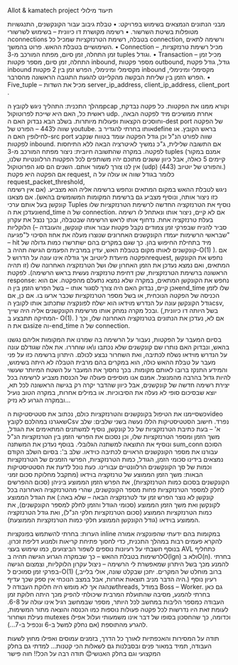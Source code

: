 
Allot & kamatech project
תיעוד מילולי

מבני הנתונים הנמצאים בשימוש בפרויקט:
•	טבלת גיבוב עבור הקונקשנים, התנגשויות מטופלות בשיטת השרשור.
•	רשימה מקושרת דו כיוונית – בשימוש לשרשורי הconnections בטבלה, רשימת הטרנזקציות שמכיל כל connection, ורשימה לתאים השימושיים בטבלת ההאש. פרוט בהמשך.
•	Connection – מכיל רשימת טרנזקציות, זמן התחלה, זמן סיום, מפתח המורכב מ-3 tuples וגודל.
•	Transaction – מכיל זמן התחלה, זמן סיום, מספר פקטות inbound, מספר פקטות outbound, גודל, גודל פקטת inbound מקסימלי ומינימלי, הפרש זמן בין 2 פקטות inbound מקסימלי ומינימלי, הפרש הזמן בין שליחת הבקשה מהקליינט להגעת התגובה הראשונה מהסרבר.
•	Five_tuple – מכיל את השדות server_ip_address, client_ip_address, client_port  .

מהלך התכנית:
התהליך ניגש לקובץ הpcap וקורא ממנו את הפקטות.
כל פקטה נבדקת, ראשית כל, האם היא שייכת לפרוטוקול udp. אחרת ממשיכים מיד לפקטה הבאה,
וחוסכים הקצאות ופעולות מיותרות.
בשלב הבא נבדוק האם ה-dest port של הפקטה שווה ל443 – הפורט של youtube. אותו בחרתי 
להגדיר בdefine  בראש הקובץ. או לחילופין האם ה-src port שווה לפורט הנ"ל וכן גודל הפקטה עומד
בטווח שנקבע לפקטות inbound. אם התשובה שלילית, ג"כ נמשיך לאיטרציה הבאה ללא התיחסות 
לפקטה.
במקרה שהתשובה חיובית:
ניצור מפתח המורכב מ-3 tuples (אמנם במקור קיימים 5 כאלה, אבל כיוון ששנים מתוכם יהיו משותפים
לכל הפקטות הרלוונטיות שלנו, אין לנו צורך לשמור אותם. השנים הם סוג הפרוטוקול (udp) והפורט 
של יוטיוב (443).)
אם הפקטה היא פקטת request, כלומר בגודל שווה או עולה על ה request_packet_threshold,  
ניגש לטבלת ההאש במקום המתאים ונחפש ברשימה אליה הוא מצביע. (אם אין רשימה כזו ניצור
אותה, ונוסיף מצביע גם ברשימת המקומות המשומשים בהאש). אם מצאנו קונקשן בעל אותם ערכי
Tuples נוסיף את הטרנזקציה החדשה לרשימת הטרנזקציות שלו ונעדכן את הend_time של 
ה connection. אם לא קיים, ניצור אותו ונאתחל לו רשימה בעלת טרנזקציה אחת. נדחוף אותו לראש 
הרשימה שבטבלה, ובכך ננצל את עקרון הלוקליות (– סביר להניח שבפרקי זמן צמודים נקבל פקטות 
עבור אותו קונקשן, והעובדה שבראשי הרשימות יעמדו הקונקשנים האחרונים שנוצרו מעלה את אחוז 
הסיכוי ל"פגיעה" – hit מיד בתחילת החיפוש בהן. כך שגם במקרים בהם ישתרשרו כמות גדולה של 
קונקשנים לאותו מקום בטבלת האש, עדין במרבית הפעמים הגישה תהיה ב-O(1) ).
אם הפקטה מיועדת ליוטיוב אך גודלה אינו עונה על הדרוש לrequest, נחפש את הקונקשן המתאים,
ואם נמצא נעדכן את הזמן האחרון שלו ושל הטרנזקציה האחרונה שלו (זו תהיה הראשונה ברשימת 
הטרנזקציות, שכן דחיפת טרנזקציה נעשית בראש הרשימה).
לפקטת response:
נחפש את הקונקשן המתאים, במקרה שלא נמצא נתעלם מהפקטה. אם הוא אכן קיים, נבדוק האם
היה צורך לסגור אותו – בשל הפרש הזמן בין הend_time שלו לזמן הכניסה של הפקטה הנוכחית,
או בשל מספר הטרנזקציות שכבר ארעו בו. אם כן, אם גודל הקונקשן עונה על הנדרש מוידאו הוא 
ישלח לפונקציה שתכתוב אותו לקובץ הcsv, ובכל מקרה נמחק אותו מרשימת הקונקשנים אליה היה
שייך. (בשל היותה דו כיוונית, המחיקה תתבצע ב- O(1). )
אם לא, נעדכן את הנתונים בטרנזקציה האחרונה שלו, וכך גם את הsize וה-end_time של 
ה connection.

בסיום המעבר על הפקטות, נעבור על הרשימה בה שמרנו את המקומות אליהם נגשנו בהאש, ונבדוק
האם נותרו שם קונקשנים שלא נכתבו ו\או שוחררו. את אלה שגודלם עונה על הנדרש מוידאו נשלח
לכתיבה, ואת השחרור נבצע לכולם.
היתרון ברשימה כזו על פני מעבר על טבלת ההאש כולה, הוא במקרים בהם מרבית הטבלה לא היתה
בשימוש, והמידע התנקז ברובו לאותם מקומות. בכך נחסוך את המעבר על השטח המיותר שעשוי 
להיות גדול בהרבה מהמנוצל. אמנם אנו מוסיפים פעולה של הכנסת מצביע לרשימה בכל יצירת רשימה
חדשה של קונקשנים, אבל כיוון שהדבר יקרה רק בגישה הראשונה לכל תא, יוצא שבסיכום סופי לא
נעלה את הסיבוכיות. או במילים אחרות, במקרה הטוב נועיל ובמקרה הגרוע לא נזיק...

כשסיימנו את הטיפול בקונקשנים והטרנזקציות כולם, נכתוב את סטטיסטיקות הvideo שאגרנו 
במהלכם לקובץCsv  נפרד. חישוב הסטטיסטיקות הללו נעשה בשני שלבים: שלב א' – בעת כתיבת
הטרנזקציות של כל קונקשן, נוסיף למשתנים המתאימים את הגודל, משך הזמן ומספר הטרנזקציות
שלו, וכן נסכום את הפרשי הזמן בין הטרנזקציות הנ"ל ונוסיף את התוצאה למשתנה הגלובלי. בנוסף
נעדכן את המשתנה sum_conn הסוכם עבורנו את מספר הקונקשנים הראויים לכתיבה כוידאו.
שלב ב': בסיום השלב הקודם נמצאים בידינו סכומי הזמן, הגודל, כמות הטרנזקציות, הפרשי הזמנים
של הטרנזקציות וכמות של סך הקונקשנים הרלוונטיים עבורינו. כעת נוכל לדעת את הסטטיסטיקות 
הבאות: משך הזמן הממוצע של טרנזקציה בוידאו (מתקבל מחלוקת סכום זמני הקונקשנים בסכום 
כמות הטרנזקציות), את הפרש הזמן הממוצע ביניהן (סכום ההפרשים לחלק למספר הטרנזקציות 
פחות מספר הקונקשנים, שהרי מהטרנזקציה האחרונה בכל קונקשן לא נוצר הפרש זמן עד לטרנזקציה
הבאה – שלא באה:) את הגודל הממוצע לקונקשן ואת משך הזמן הממוצע (סכומי הגודל והזמן לחלק 
למספר הקונקשנים), את כמות הטרנזקציות הממוצע (סכום הטרנזקציות חלקי הנ"ל), ואת גודל 
הטרנזקציה  הממוצע בוידאו (גודל הקונקשן הממוצע חלקי כמות הטרנזקציות הממוצעת).

הערות:
בחרתי להשתמש בפונקציות inline במקומות בהם ידעתי שהפונקציה אמורה להקרא פעמים רבות
במהלך התכנית, כדי לחסוך פתיחת קריאות ולמנוע דליפת זכרון.
בנוסף חשבתי על רעיונות נוספים לשפור הביצועים, כמו שימוש בעצי AVL כתחליף לרשימות בטבלת
ההאש – כך שבמקרה הגרוע הגישה תהיה בO(lgn) ולא בO(n). בחרתי להמנע מכך בשל היתרון
שמאפשרת לי הרשימה – ניצול עקרון הלוקליות, וצמצום הגישה בפרקי זמן סמוכים ל-O(1)  (ברוב 
מוחלט של המקרים. יתכן שבקלט שונה, אולי בלייב, היה הדבר מניב תוצאות אחרות, אבל במצב 
הנוכחי אין ספק שכך עדיף.)
רעיון נוסף שנהגה אך לא מומש היה חלוקת העבודה לthreads, במודל Boss – Worker. גם כאן בחרתי
להמנע, מסיבה שהתועלת המרבית שיכולתי להפיק מכך היתה חלוקת זמן העבודה כמספר הליבות 
במחשב לכל היותר, מספר שבמחשב רגיל אינו עולה על 6-8. לעומת זאת היו נדרשות לכל פקטה
פעולות נוספות כמו הכנסה והוצאה מתור המשימות, נעילת ושחרור mutexes וכדומה, כך שהחסכון
 בסופו של דבר אינו משמעותי ועלול אפילו להגרע מהתוספת (אם נחלק למשל ב-6 ונכפיל ב-7...).

תודה על המסירות והאכפתיות לאורך כל הדרך, בזמנים עמוסים ואפילו מחוץ לשעות העבודה,
תמיד במאור פנים ובסבלנות גם לשאלות הכי קטנות... למדתי גם בחלק המקצועי וגם בחלק האנושי😊 
תודה רבה על הכל!!
חוה פישר




